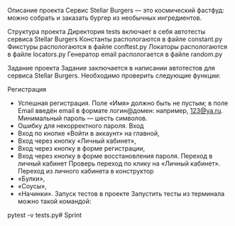 ﻿Описание проекта 
 Сервис Stellar Burgers — это космический фастфуд: можно собрать и заказать бургер из необычных ингредиентов.

Структура проекта 
Директория tests включает в себя автотесты сервиса Stellar Burgers 
Константы распологаются в файле constant.py 
Фикстуры распологаются в файле conftest.py
Локаторы распологаются в файле locators.py
Генератор email распологается в файле random.py

Задание проекта Задание заключается в написании автотестов для сервиса Stellar Burgers. Необходимо проверить следующие функции:

Регистрация

- Успешная регистрация. Поле «Имя» должно быть не пустым; в поле Email введён email в формате логин@домен: например, 123@ya.ru. Минимальный пароль — шесть символов.
- Ошибку для некорректного пароля. 
Вход
- Вход по кнопке «Войти в аккаунт» на главной,
- Вход через кнопку «Личный кабинет»,
- Вход через кнопку в форме регистрации,
- Вход через кнопку в форме восстановления пароля. Переход в личный кабинет
Проверь переход по клику на «Личный кабинет».
Переход из личного кабинета в конструктор
- «Булки»,
- «Соусы»,
- «Начинки».
Запуск тестов в проекте Запустить тесты из терминала можно такой командой:

pytest -v tests.py# Sprint
